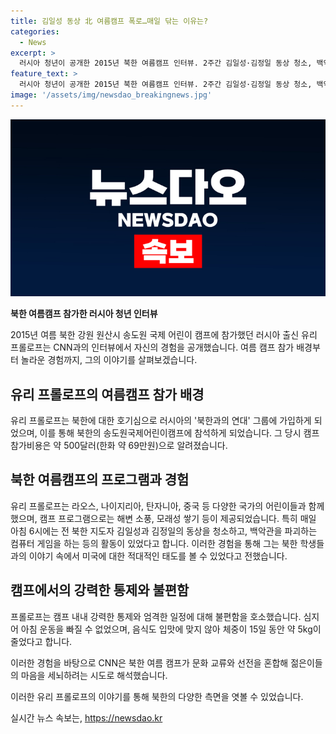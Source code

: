 ```yaml
---
title: 김일성 동상 北 여름캠프 폭로…매일 닦는 이유는?
categories:
  - News
excerpt: >
  러시아 청년이 공개한 2015년 북한 여름캠프 인터뷰. 2주간 김일성·김정일 동상 청소, 백악관 파괴하는 게임 등 엄격한 프로그램 수행. 미국에 대한 적대적인 태도를 보인 북한 학생과의 상호작용, 음식과 통제에 대한 불만, 평양에서의 이상한 경험 등을 전했다. CNN은 이를 북한의 문화 교류와 선전을 혼합한 마케팅 노력으로 해석.
feature_text: >
  러시아 청년이 공개한 2015년 북한 여름캠프 인터뷰. 2주간 김일성·김정일 동상 청소, 백악관 파괴하는 게임 등 엄격한 프로그램 수행. 미국에 대한 적대적인 태도를 보인 북한 학생과의 상호작용, 음식과 통제에 대한 불만, 평양에서의 이상한 경험 등을 전했다. CNN은 이를 북한의 문화 교류와 선전을 혼합한 마케팅 노력으로 해석.
image: '/assets/img/newsdao_breakingnews.jpg'
---
```


<p><img src="/assets/img/newsdao_breakingnews.jpg" alt="ranknews 속보" /></p>

<p><strong>북한 여름캠프 참가한 러시아 청년 인터뷰</strong></p>

<p data-ke-size="size16">2015년 여름 북한 강원 원산시 송도원 국제 어린이 캠프에 참가했던 러시아 출신 유리 프롤로프는 CNN과의 인터뷰에서 자신의 경험을 공개했습니다. 여름 캠프 참가 배경부터 놀라운 경험까지, 그의 이야기를 살펴보겠습니다.</p>

<h2 data-ke-size="size26">유리 프롤로프의 여름캠프 참가 배경</h2>

<p>유리 프롤로프는 북한에 대한 호기심으로 러시아의 '북한과의 연대' 그룹에 가입하게 되었으며, 이를 통해 북한의 송도원국제어린이캠프에 참석하게 되었습니다. 그 당시 캠프 참가비용은 약 500달러(한화 약 69만원)으로 알려졌습니다.</p>

<h2 data-ke-size="size26">북한 여름캠프의 프로그램과 경험</h2>

<p>유리 프롤로프는 라오스, 나이지리아, 탄자니아, 중국 등 다양한 국가의 어린이들과 함께했으며, 캠프 프로그램으로는 해변 소풍, 모래성 쌓기 등이 제공되었습니다. 특히 매일 아침 6시에는 전 북한 지도자 김일성과 김정일의 동상을 청소하고, 백악관을 파괴하는 컴퓨터 게임을 하는 등의 활동이 있었다고 합니다. 이러한 경험을 통해 그는 북한 학생들과의 이야기 속에서 미국에 대한 적대적인 태도를 볼 수 있었다고 전했습니다.</p>

<h2 data-ke-size="size26">캠프에서의 강력한 통제와 불편함</h2>

<p>프롤로프는 캠프 내내 강력한 통제와 엄격한 일정에 대해 불편함을 호소했습니다. 심지어 아침 운동을 빠질 수 없었으며, 음식도 입맛에 맞지 않아 체중이 15일 동안 약 5kg이 줄었다고 합니다.</p>

<p>이러한 경험을 바탕으로 CNN은 북한 여름 캠프가 문화 교류와 선전을 혼합해 젊은이들의 마음을 세뇌하려는 시도로 해석했습니다.</p>

<p>이러한 유리 프롤로프의 이야기를 통해 북한의 다양한 측면을 엿볼 수 있었습니다.</p>
실시간 뉴스 속보는, <a href="https://newsdao.kr" rel="dofollow">https://newsdao.kr</a>


